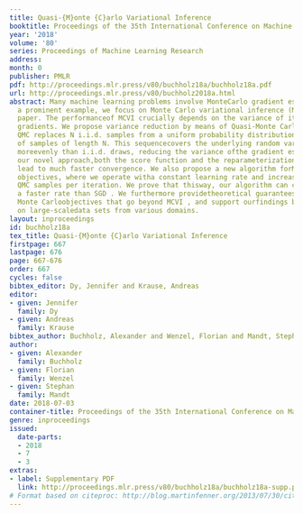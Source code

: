 ```yaml
---
title: Quasi-{M}onte {C}arlo Variational Inference
booktitle: Proceedings of the 35th International Conference on Machine Learning
year: '2018'
volume: '80'
series: Proceedings of Machine Learning Research
address: 
month: 0
publisher: PMLR
pdf: http://proceedings.mlr.press/v80/buchholz18a/buchholz18a.pdf
url: http://proceedings.mlr.press/v80/buchholz2018a.html
abstract: Many machine learning problems involve MonteCarlo gradient estimators. As
  a prominent example, we focus on Monte Carlo variational inference (MCVI) in this
  paper. The performanceof MCVI crucially depends on the variance of itsstochastic
  gradients. We propose variance reduction by means of Quasi-Monte Carlo (QMC) sampling.
  QMC replaces N i.i.d. samples from a uniform probability distribution by a deterministicsequence
  of samples of length N. This sequencecovers the underlying random variable space
  moreevenly than i.i.d. draws, reducing the variance ofthe gradient estimator. With
  our novel approach,both the score function and the reparameterization gradient estimators
  lead to much faster convergence. We also propose a new algorithm forMonte Carlo
  objectives, where we operate witha constant learning rate and increase the numberof
  QMC samples per iteration. We prove that thisway, our algorithm can converge asymptoticallyat
  a faster rate than SGD . We furthermore providetheoretical guarantees on qmc for
  Monte Carloobjectives that go beyond MCVI , and support ourfindings by several experiments
  on large-scaledata sets from various domains.
layout: inproceedings
id: buchholz18a
tex_title: Quasi-{M}onte {C}arlo Variational Inference
firstpage: 667
lastpage: 676
page: 667-676
order: 667
cycles: false
bibtex_editor: Dy, Jennifer and Krause, Andreas
editor:
- given: Jennifer
  family: Dy
- given: Andreas
  family: Krause
bibtex_author: Buchholz, Alexander and Wenzel, Florian and Mandt, Stephan
author:
- given: Alexander
  family: Buchholz
- given: Florian
  family: Wenzel
- given: Stephan
  family: Mandt
date: 2018-07-03
container-title: Proceedings of the 35th International Conference on Machine Learning
genre: inproceedings
issued:
  date-parts:
  - 2018
  - 7
  - 3
extras:
- label: Supplementary PDF
  link: http://proceedings.mlr.press/v80/buchholz18a/buchholz18a-supp.pdf
# Format based on citeproc: http://blog.martinfenner.org/2013/07/30/citeproc-yaml-for-bibliographies/
---
```

